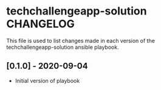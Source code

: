 # techchallengeapp-solution CHANGELOG

This file is used to list changes made in each version of the techchallengeapp-solution ansible playbook.

## [0.1.0] - 2020-09-04
- Initial version of playbook